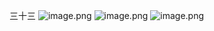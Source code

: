 三十三
![image.png](http://lhl2507.cn/FileImage/Visitor/20211116/180e02d0d31171d6ad99efb8c16e9ba0.png)
![image.png](http://lhl2507.cn/FileImage/Visitor/20211116/3178d6f36db964335b7c9e69e1051300.png)
![image.png](2)